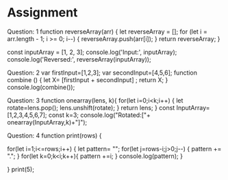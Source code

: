 # Assignment
Question: 1
function reverseArray(arr) 
{
    let reverseArray = [];
    for (let i = arr.length - 1; i >= 0; i--) 
    {
        reverseArray.push(arr[i]);
    }
    return reverseArray;
}

const inputArray = [1, 2, 3];
console.log('Input:', inputArray);
console.log('Reversed:', reverseArray(inputArray));

Question: 2
var firstInput=[1,2,3];
var secondInput=[4,5,6];
function combine ()
{
    let X=  [firstInput + secondInput] ;
    return X;
}
console.log(combine());

Question: 3
function onearray(lens, k){
    for(let i=0;i<k;i++)
    {
        let rotate=lens.pop();
        lens.unshift(rotate);
    }
    return lens;
  }
  const InputArray=[1,2,3,4,5,6,7];
  const k=3;
  console.log("Rotated:["+ onearray(InputArray,k)+"]");

Question: 4
function print(rows)
{

for(let i=1;i<=rows;i++)
{
    let pattern= "";
 for(let j=rows-i;j>0;j--)
 {
    pattern += ".";
 }
 for(let k=0;k<i;k++){
    pattern +=i;
 }
 console.log(pattern);
}

 
}
print(5);
